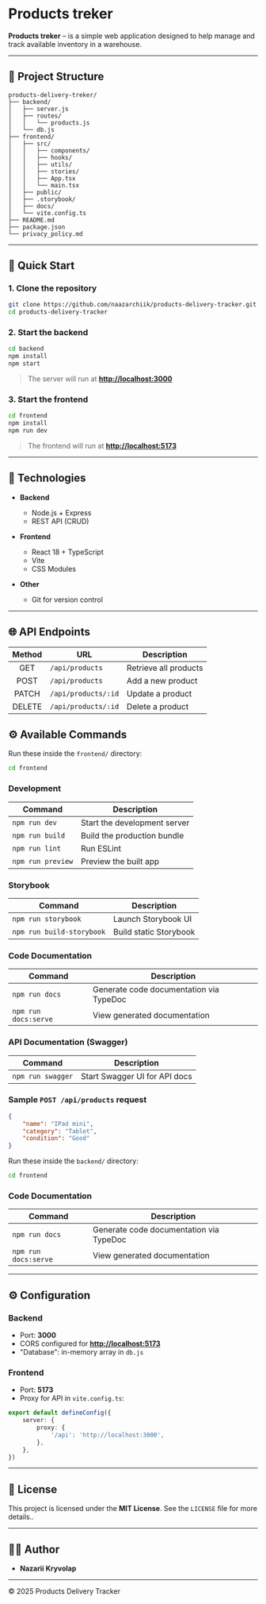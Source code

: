 # Products treker

**Products treker** – is a simple web application designed to help manage and track available inventory in a warehouse.

---

## 📂 Project Structure

```text
products-delivery-treker/
├── backend/
│   ├── server.js
│   ├── routes/
│   │   └── products.js
│   └── db.js
├── frontend/
│   ├── src/
│   │   ├── components/
│   │   ├── hooks/
│   │   ├── utils/
│   │   ├── stories/
│   │   ├── App.tsx
│   │   └── main.tsx
│   ├── public/
│   ├── .storybook/
│   ├── docs/
│   └── vite.config.ts
├── README.md
├── package.json
└── privacy_policy.md
```

---

## 🚀 Quick Start

### 1. Clone the repository

```bash
git clone https://github.com/naazarchiik/products-delivery-tracker.git
cd products-delivery-tracker
```

### 2. Start the backend

```bash
cd backend
npm install
npm start
```

> The server will run at **[http://localhost:3000](http://localhost:3000)**

### 3. Start the frontend

```bash
cd frontend
npm install
npm run dev
```

> The frontend will run at **[http://localhost:5173](http://localhost:5173)**

---

## 🔧 Technologies

- **Backend**

  - Node.js + Express
  - REST API (CRUD)

- **Frontend**

  - React 18 + TypeScript
  - Vite
  - CSS Modules

- **Other**

  - Git for version control

---

## 🌐 API Endpoints

| Method | URL                 | Description            |
| :----: | ------------------- | ---------------------- |
|  GET   | `/api/products`     | Retrieve all products  |
|  POST  | `/api/products`     | Add a new product      |
| PATCH  | `/api/products/:id` | Update a product       |
| DELETE | `/api/products/:id` | Delete a product       |

## ⚙️ Available Commands

Run these inside the `frontend/` directory:

```bash
cd frontend
```

### Development

| Command           | Description                   |
| ----------------- | ----------------------------- |
| `npm run dev`     | Start the development server  |
| `npm run build`   | Build the production bundle   |
| `npm run lint`    | Run ESLint                    |
| `npm run preview` | Preview the built app         |

### Storybook

| Command                   | Description            |
| ------------------------- | ---------------------- |
| `npm run storybook`       | Launch Storybook UI    |
| `npm run build-storybook` | Build static Storybook |

### Code Documentation

| Command              | Description                             |
| -------------------- | --------------------------------------- |
| `npm run docs`       | Generate code documentation via TypeDoc |
| `npm run docs:serve` | View generated documentation            |

### API Documentation (Swagger)

| Command           | Description                     |
| ----------------- | ------------------------------- |
| `npm run swagger` | Start Swagger UI for API docs   |

### Sample `POST /api/products` request

```json
{
	"name": "IPad mini",
	"category": "Tablet",
	"condition": "Good"
}
```

Run these inside the `backend/` directory:

```bash
cd frontend
```

### Code Documentation

| Command              | Description                             |
| -------------------- | --------------------------------------- |
| `npm run docs`       | Generate code documentation via TypeDoc |
| `npm run docs:serve` | View generated documentation            |

---

## ⚙️ Configuration

### Backend

- Port: **3000**
- CORS configured for **[http://localhost:5173](http://localhost:5173)**
- "Database": in-memory array in `db.js`

### Frontend

- Port: **5173**
- Proxy for API in `vite.config.ts`:

```ts
export default defineConfig({
	server: {
		proxy: {
			'/api': 'http://localhost:3000',
		},
	},
})
```

---

## 📜 License

This project is licensed under the **MIT License**.
See the `LICENSE` file for more details..

---

## 👨‍💼 Author

- **Nazarii Kryvolap**

---

© 2025 Products Delivery Tracker
